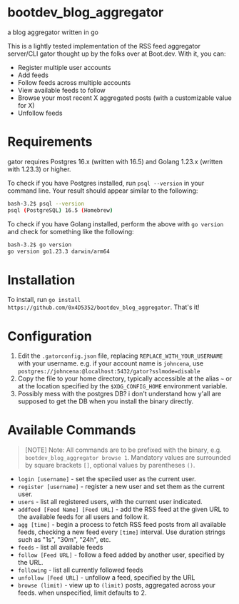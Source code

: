 # bootdev_blog_aggregator
a blog aggregator written in go

This is a lightly tested implementation of the RSS feed aggregator server/CLI gator thought up by the folks over at Boot.dev. With it, you can:

- Register multiple user accounts
- Add feeds
- Follow feeds across multiple accounts
- View available feeds to follow
- Browse your most recent X aggregated posts (with a customizable value for X)
- Unfollow feeds

# Requirements

gator requires Postgres 16.x (written with 16.5) and Golang 1.23.x (written with 1.23.3) or higher.

To check if you have Postgres installed, run `psql --version` in your command line. Your result should appear similar to the following:

```bash
bash-3.2$ psql --version
psql (PostgreSQL) 16.5 (Homebrew)
```

To check if you have Golang installed, perform the above with `go version` and check for something like the following:

```bash
bash-3.2$ go version
go version go1.23.3 darwin/arm64
```

# Installation

To install, run `go install https://github.com/0x4D5352/bootdev_blog_aggregator`. That's it!

# Configuration

1. Edit the `.gatorconfig.json` file, replacing `REPLACE_WITH_YOUR_USERNAME` with your username. e.g. if your account name is `johncena`, use `postgres://johncena:@localhost:5432/gator?sslmode=disable`
2. Copy the file to your home directory, typically accessible at the alias `~` or at the location specified by the `$XDG_CONFIG_HOME` environment variable.
3. Possibly mess with the postgres DB? i don't understand how y'all are supposed to get the DB when you install the binary directly. 

# Available Commands

> [NOTE] Note:
> All commands are to be prefixed with the binary, e.g. `bootdev_blog_aggregator browse 1`. Mandatory values are surrounded by square brackets `[]`, optional values by parentheses `()`.

- `login [username]` -  set the speciied user as the current user.
- `register [username]` - register a new user and set them as the current user.
- `users` - list all registered users, with the current user indicated.
- `addfeed [Feed Name] [Feed URL]` - add the RSS feed at the given URL to the available feeds for all users and follow it.
- `agg [time]` - begin a process to fetch RSS feed posts from all available feeds, checking a new feed every `[time]` interval. Use duration strings such as "1s", "30m", "24h", etc.
- `feeds` - list all available feeds 
- `follow [Feed URL]` - follow a feed added by another user, specified by the URL.
- `following` - list all currently followed feeds
- `unfollow [Feed URL]` - unfollow a feed, specified by the URL
- `browse (limit)` - view up to `(limit)` posts, aggregated across your feeds. when unspecified, limit defaults to 2.
